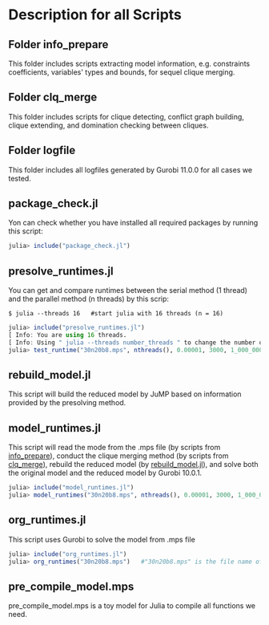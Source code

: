 # Description for all Scripts

## Folder info_prepare

This folder includes scripts extracting model information, e.g. constraints coefficients, variables' types and bounds, for sequel clique merging.

## Folder clq_merge

This folder includes scripts for clique detecting, conflict graph building, clique extending, and domination checking between cliques.

## Folder logfile

This folder includes all logfiles generated by Gurobi 11.0.0 for all cases we tested.

## package_check.jl

Yon can check whether you have installed all required packages by running this script:
```julia
julia> include("package_check.jl")
```

## presolve_runtimes.jl

You can get and compare runtimes between the serial method (1 thread) and the parallel method (n threads) by this scrip:
```
$ julia --threads 16   #start julia with 16 threads (n = 16)
```
```julia
julia> include("presolve_runtimes.jl")
[ Info: You are using 16 threads.
[ Info: Using " julia --threads number_threads " to change the number of threads.
julia> test_runtime("30n20b8.mps", nthreads(), 0.00001, 3000, 1_000_000, 100_000)   #"30n20b8.mps" is the file name of the model.
```


## rebuild_model.jl

This script will build the reduced model by JuMP based on information provided by the presolving method.

## model_runtimes.jl

This script will read the mode from the .mps file (by scripts from [info_prepare](/src/info_prepare)), conduct the clique merging method (by scripts from [clq_merge](/src/clq_merge)), rebuild the reduced model (by [rebuild_model.jl](/src/rebuild_model.jl)), and solve both the original model and the reduced model by Gurobi 10.0.1.
```julia
julia> include("model_runtimes.jl")
julia> model_runtimes("30n20b8.mps", nthreads(), 0.00001, 3000, 1_000_000, 100_000)   #"30n20b8.mps" is the file name of the model.
```

## org_runtimes.jl

This script uses Gurobi to solve the model from .mps file
```julia
julia> include("org_runtimes.jl")
julia> org_runtimes("30n20b8.mps")   #"30n20b8.mps" is the file name of the model.
```

## pre_compile_model.mps
pre_compile_model.mps is a toy model for Julia to compile all functions we need.
